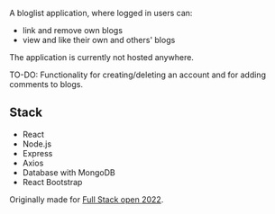 A bloglist application, where logged in users can:
- link and remove own blogs
- view and like their own and others' blogs

The application is currently not hosted anywhere.

TO-DO: Functionality for creating/deleting an account and for adding comments to blogs.

## Stack
- React
- Node.js
- Express
- Axios
- Database with MongoDB
- React Bootstrap

Originally made for [Full Stack open 2022](https://fullstackopen.com/en/).
